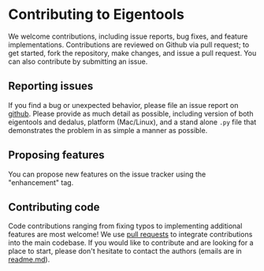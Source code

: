 # Contributing to Eigentools #

We welcome contributions, including issue reports, bug fixes, and feature implementations.
Contributions are reviewed on Github via pull request; to get started, fork the repository, make changes, and issue a pull request.
You can also contribute by submitting an issue.

## Reporting issues ##

If you find a bug or unexpected behavior, please file an issue report on [github](https://github.com/DedalusProject/eigentools/issues).
Please provide as much detail as possible, including version of both eigentools and dedalus, platform (Mac/Linux), and a stand alone `.py` file that demonstrates the problem in as simple a manner as possible.

## Proposing features ##

You can propose new features on the issue tracker using the "enhancement" tag.

## Contributing code ##

Code contributions ranging from fixing typos to implementing additional features are most welcome! We use [pull requests](https://github.com/DedalusProject/eigentools/pulls) to integrate contributions into the main codebase. If you would like to contribute and are looking for a place to start, please don't hesitate to contact the authors (emails are in [readme.md](readme.md)).

